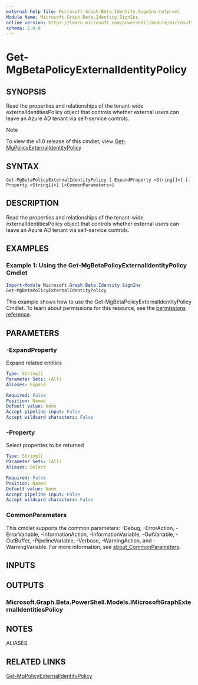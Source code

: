 ```yaml
---
external help file: Microsoft.Graph.Beta.Identity.SignIns-help.xml
Module Name: Microsoft.Graph.Beta.Identity.SignIns
online version: https://learn.microsoft.com/powershell/module/microsoft.graph.beta.identity.signins/get-mgbetapolicyexternalidentitypolicy
schema: 2.0.0
---
```


# Get-MgBetaPolicyExternalIdentityPolicy

## SYNOPSIS
Read the properties and relationships of the tenant-wide externalIdentitiesPolicy object that controls whether external users can leave an Azure AD tenant via self-service controls.

> [!NOTE]
> To view the v1.0 release of this cmdlet, view [Get-MgPolicyExternalIdentityPolicy](/powershell/module/Microsoft.Graph.Identity.SignIns/Get-MgPolicyExternalIdentityPolicy?view=graph-powershell-v1.0)

## SYNTAX

```
Get-MgBetaPolicyExternalIdentityPolicy [-ExpandProperty <String[]>] [-Property <String[]>] [<CommonParameters>]
```

## DESCRIPTION
Read the properties and relationships of the tenant-wide externalIdentitiesPolicy object that controls whether external users can leave an Azure AD tenant via self-service controls.

## EXAMPLES

### Example 1: Using the Get-MgBetaPolicyExternalIdentityPolicy Cmdlet
```powershell
Import-Module Microsoft.Graph.Beta.Identity.SignIns
Get-MgBetaPolicyExternalIdentityPolicy
```

This example shows how to use the Get-MgBetaPolicyExternalIdentityPolicy Cmdlet.
To learn about permissions for this resource, see the [permissions reference](/graph/permissions-reference).

## PARAMETERS

### -ExpandProperty
Expand related entities

```yaml
Type: String[]
Parameter Sets: (All)
Aliases: Expand

Required: False
Position: Named
Default value: None
Accept pipeline input: False
Accept wildcard characters: False
```

### -Property
Select properties to be returned

```yaml
Type: String[]
Parameter Sets: (All)
Aliases: Select

Required: False
Position: Named
Default value: None
Accept pipeline input: False
Accept wildcard characters: False
```

### CommonParameters
This cmdlet supports the common parameters: -Debug, -ErrorAction, -ErrorVariable, -InformationAction, -InformationVariable, -OutVariable, -OutBuffer, -PipelineVariable, -Verbose, -WarningAction, and -WarningVariable. For more information, see [about_CommonParameters](http://go.microsoft.com/fwlink/?LinkID=113216).

## INPUTS

## OUTPUTS

### Microsoft.Graph.Beta.PowerShell.Models.IMicrosoftGraphExternalIdentitiesPolicy
## NOTES

ALIASES

## RELATED LINKS
[Get-MgPolicyExternalIdentityPolicy](/powershell/module/Microsoft.Graph.Identity.SignIns/Get-MgPolicyExternalIdentityPolicy?view=graph-powershell-v1.0)
